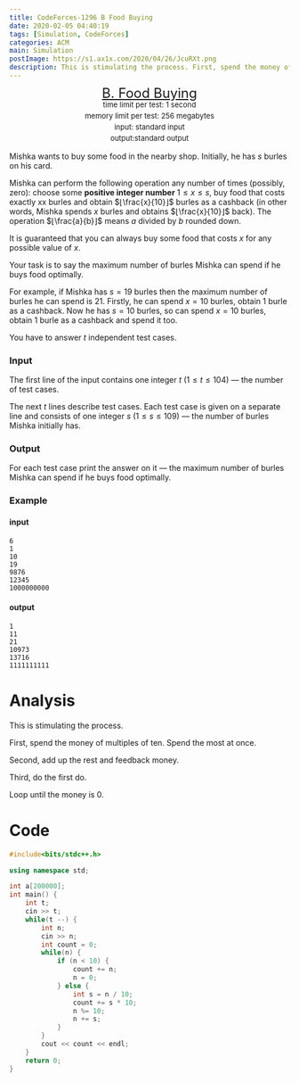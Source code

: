 ```yaml
---
title: CodeForces-1296 B Food Buying
date: 2020-02-05 04:40:19
tags: [Simulation, CodeForces]
categories: ACM
main: Simulation
postImage: https://s1.ax1x.com/2020/04/26/JcuRXt.png
description: This is stimulating the process. First, spend the money of multiples of ten. Spend the most at once. Second, add up the rest and feedback money.
---
```


<center style="line-height:20px">
        <font size="5">
            <a target="_blank" rel="noopener" href="https://codeforces.com/contest/1296/problem/B" one-link-mark="yes">B. Food Buying</a><br>
        </font>
        <font size="2">
            time limit per test: 1 second <br>
            memory limit per test: 256 megabytes<br>
            input: standard input<br>
            output:standard output<br>
        </font>
    </center>

Mishka wants to buy some food in the nearby shop. Initially, he has $s$ burles on his card.

Mishka can perform the following operation any number of times (possibly, zero): choose some **positive integer number** $1≤x≤s$, buy food that costs exactly xx burles and obtain $⌊\frac{x}{10}⌋$ burles as a cashback (in other words, Mishka spends $x$ burles and obtains $⌊\frac{x}{10}⌋$ back). The operation $⌊\frac{a}{b}⌋$ means $a$ divided by $b$ rounded down.

It is guaranteed that you can always buy some food that costs $x$ for any possible value of $x$.

Your task is to say the maximum number of burles Mishka can spend if he buys food optimally.

For example, if Mishka has $s=19$ burles then the maximum number of burles he can spend is $21$. Firstly, he can spend $x=10$ burles, obtain $1$ burle as a cashback. Now he has $s=10$ burles, so can spend $x=10$ burles, obtain $1$ burle as a cashback and spend it too.

You have to answer $t$ independent test cases.

### Input

The first line of the input contains one integer $t$ $(1≤t≤104)$ — the number of test cases.

The next $t$ lines describe test cases. Each test case is given on a separate line and consists of one integer $s$ $(1≤s≤109)$ — the number of burles Mishka initially has.

### Output

For each test case print the answer on it — the maximum number of burles Mishka can spend if he buys food optimally.

### Example

#### input

```
6
1
10
19
9876
12345
1000000000
```

#### output

```
1
11
21
10973
13716
1111111111
```

# Analysis

This is stimulating the process.

First, spend the money of multiples of  ten. Spend the most at once. 

Second, add up the rest and feedback money.

Third, do the first do.

Loop until the money is 0.

# Code 

```c++
#include<bits/stdc++.h>

using namespace std;

int a[200000];
int main() {
    int t;
    cin >> t;
    while(t --) {
        int n;
        cin >> n;
        int count = 0;
        while(n) {
            if (n < 10) {
                count += n;
                n = 0;
            } else {
                int s = n / 10;
                count += s * 10;
                n %= 10;
                n += s;
            }
        }
        cout << count << endl;
    }
    return 0;
}
```